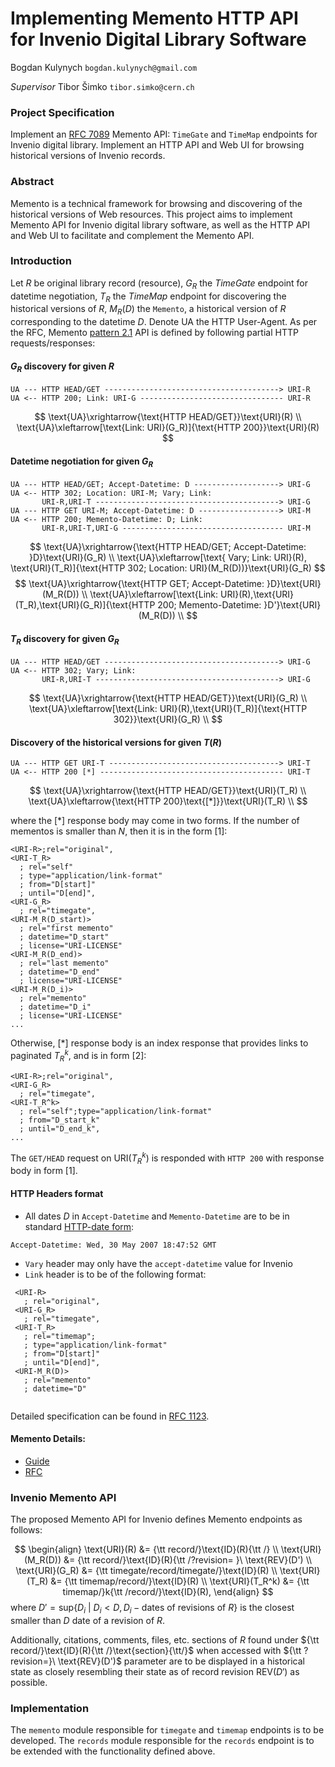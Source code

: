 Implementing Memento HTTP API for Invenio Digital Library Software
==================================================================

Bogdan Kulynych `bogdan.kulynych@gmail.com`

*Supervisor*
Tibor Šimko `tibor.simko@cern.ch`

### Project Specification
Implement an [RFC 7089](http://www.mementoweb.org/guide/rfc/) Memento API: `TimeGate` and `TimeMap` endpoints for Invenio digital library. Implement an HTTP API and Web UI for browsing historical versions of Invenio records.

### Abstract
Memento is a technical framework for browsing and discovering of the historical versions of Web resources. This project aims to implement Memento API for Invenio digital library software, as well as the HTTP API and Web UI to facilitate and complement the Memento API.

### Introduction
Let $R$ be original library record (resource), $G_R$ the *TimeGate* endpoint for datetime negotiation, $T_R$ the *TimeMap* endpoint for discovering the historical versions of $R$, $M_R(D)$ the `Memento`, a historical version of $R$ corresponding to the datetime $D$. Denote $\text{UA}$ the HTTP User-Agent. As per the RFC, Memento [pattern 2.1](http://www.mementoweb.org/guide/rfc/#Pattern2.1) API is defined by following partial HTTP requests/responses:

#### $G_R$ discovery for given $R$
```
UA --- HTTP HEAD/GET ---------------------------------------> URI-R
UA <-- HTTP 200; Link: URI-G -------------------------------- URI-R
```
$$
\text{UA}\xrightarrow{\text{HTTP HEAD/GET}}\text{URI}(R) \\
\text{UA}\xleftarrow[\text{Link: URI}(G_R)]{\text{HTTP 200}}\text{URI}(R)
$$

#### Datetime negotiation for given $G_R$
```
UA --- HTTP HEAD/GET; Accept-Datetime: D -------------------> URI-G
UA <-- HTTP 302; Location: URI-M; Vary; Link:
       URI-R,URI-T -----------------------------------------> URI-G
UA --- HTTP GET URI-M; Accept-Datetime: D ------------------> URI-M
UA <-- HTTP 200; Memento-Datetime: D; Link:
       URI-R,URI-T,URI-G ------------------------------------ URI-M
```

$$
\text{UA}\xrightarrow{\text{HTTP HEAD/GET; Accept-Datetime: }D}\text{URI}(G_R) \\
\text{UA}\xleftarrow[\text{ Vary; Link: URI}(R), \text{URI}(T_R)]{\text{HTTP 302; Location: URI}(M_R(D))}\text{URI}(G_R)
$$
$$
\text{UA}\xrightarrow{\text{HTTP GET; Accept-Datetime: }D}\text{URI}(M_R(D)) \\
\text{UA}\xleftarrow[\text{Link: URI}(R),\text{URI}(T_R),\text{URI}(G_R)]{\text{HTTP 200; Memento-Datetime: }D'}\text{URI}(M_R(D)) \\
$$

#### $T_R$ discovery for given $G_R$
```
UA --- HTTP HEAD/GET ---------------------------------------> URI-G
UA <-- HTTP 302; Vary; Link:
       URI-R,URI-T -----------------------------------------> URI-G
```

$$
\text{UA}\xrightarrow{\text{HTTP HEAD/GET}}\text{URI}(G_R) \\
\text{UA}\xleftarrow[\text{Link: URI}(R),\text{URI}(T_R)]{\text{HTTP 302}}\text{URI}(G_R) \\
$$

#### Discovery of the historical versions for given $T(R)$
```
UA --- HTTP GET URI-T --------------------------------------> URI-T
UA <-- HTTP 200 [*] ----------------------------------------- URI-T
```

$$
\text{UA}\xrightarrow{\text{HTTP HEAD/GET}}\text{URI}(T_R) \\
\text{UA}\xleftarrow{\text{HTTP 200}\text{[*]}}\text{URI}(T_R) \\
$$

where the [\*] response body may come in two forms. If the number of mementos is smaller than *N*, then it is in the form [1]:
```
<URI-R>;rel="original",
<URI-T_R>
  ; rel="self"
  ; type="application/link-format"
  ; from="D[start]"
  ; until="D[end]",
<URI-G_R>
  ; rel="timegate",
<URI-M_R(D_start)>
  ; rel="first memento"
  ; datetime="D_start"
  ; license="URI-LICENSE"
<URI-M_R(D_end)>
  ; rel="last memento"
  ; datetime="D_end"
  ; license="URI-LICENSE"
<URI-M_R(D_i)>
  ; rel="memento"
  ; datetime="D_i"
  ; license="URI-LICENSE"
...
```

Otherwise, [\*] response body is an index response that provides links to paginated $T_R^k$, and is in form [2]:

```
<URI-R>;rel="original",
<URI-G_R>
  ; rel="timegate",
<URI-T_R^k>
  ; rel="self";type="application/link-format"
  ; from="D_start_k"
  ; until="D_end_k",
...
```

The `GET/HEAD` request on $\text{URI}(T_R^k)$ is responded with `HTTP 200` with response body in form [1].

#### HTTP Headers format

- All dates $D$ in `Accept-Datetime` and `Memento-Datetime` are to be in standard [HTTP-date form](http://tools.ietf.org/html/rfc2616):

```
Accept-Datetime: Wed, 30 May 2007 18:47:52 GMT
```
- `Vary` header may only have the `accept-datetime` value for Invenio
- `Link` header is to be of the following format:

```
 <URI-R>
   ; rel="original",
 <URI-G_R>
   ; rel="timegate",
 <URI-T_R>
   ; rel="timemap";
   ; type="application/link-format"
   ; from="D[start]"
   ; until="D[end]",
 <URI-M_R(D)>
   ; rel="memento"
   ; datetime="D"
  
```

Detailed specification can be found in [RFC 1123](http://www.mementoweb.org/guide/rfc/#RFC1123).
#### Memento Details:

- [Guide](http://www.mementoweb.org/guide/quick-intro/)
- [RFC](http://www.mementoweb.org/guide/rfc/)


### Invenio Memento API

The proposed Memento API for Invenio defines Memento endpoints as follows:

$$
\begin{align}
\text{URI}(R) &= {\tt record/}\text{ID}(R){\tt /} \\
\text{URI}(M_R(D)) &= {\tt record/}\text{ID}(R){\tt /?revision= }\ \text{REV}(D') \\
\text{URI}(G_R) &= {\tt timegate/record/timegate/}\text{ID}(R) \\
\text{URI}(T_R) &= {\tt timemap/record/}\text{ID}(R) \\
\text{URI}(T_R^k) &= {\tt timemap/}k{\tt /record/}\text{ID}(R),
\end{align}
$$
where $D' = \text{sup} \{D_i~|~D_i<D, D_i - \text{dates of revisions of }R\}$ is the closest smaller than $D$ date of a revision of $R$.

Additionally, citations, comments, files, etc. sections of $R$ found under ${\tt record/}\text{ID}(R){\tt /}\text{section}{\tt/}$ when accessed with ${\tt ?revision=}\ \text{REV}(D')$ parameter are to be displayed in a historical state as closely resembling their state as of record revision $\text{REV}(D')$ as possible.

### Implementation

The `memento` module responsible for `timegate` and `timemap` endpoints is to be developed. The `records` module responsible for the `records` endpoint is to be extended with the functionality defined above.

